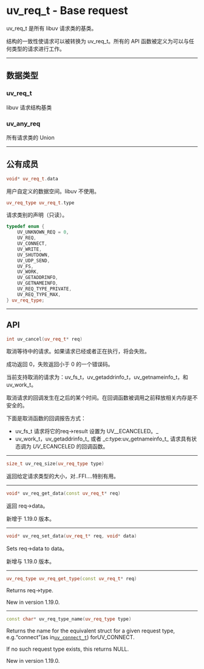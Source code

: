 # uv\_req\_t - Base request

uv\_req\_t 是所有 libuv 请求类的基类。

结构的一致性使请求可以被转换为 uv\_req\_t。所有的 API 函数被定义为可以与任何类型的请求进行工作。

---

## 数据类型

### uv\_req\_t

libuv 请求结构基类

### uv\_any\_req

所有请求类的 Union

---

## 公有成员

```cpp
void* uv_req_t.data
```

用户自定义的数据空间。libuv 不使用。

```cpp
uv_req_type uv_req_t.type
```

请求类别的声明（只读）。

```cpp
typedef enum {
    UV_UNKNOWN_REQ = 0,
    UV_REQ,
    UV_CONNECT,
    UV_WRITE,
    UV_SHUTDOWN,
    UV_UDP_SEND,
    UV_FS,
    UV_WORK,
    UV_GETADDRINFO,
    UV_GETNAMEINFO,
    UV_REQ_TYPE_PRIVATE,
    UV_REQ_TYPE_MAX,
} uv_req_type;
```

---

## API

```cpp
int uv_cancel(uv_req_t* req)
```

取消等待中的请求。如果请求已经或者正在执行，将会失败。

成功返回 0，失败返回小于 0 的一个错误码。

当前支持取消的请求为：uv\_fs\_t，uv\_getaddrinfo\_t，uv\_getnameinfo\_t，和 uv\_work\_t。

取消请求的回调发生在之后的某个时间。在回调函数被调用之前释放相关内存是不安全的。

下面是取消函数的回调报告方式：

* uv\_fs\_t 请求将它的req-&gt;result 设置为 UV_\_ECANCELED。_
* uv\_work\_t，uv\_getaddrinfo\_t_ 或者 \_c:type:uv\_getnameinfo\_t_ 请求具有状态调为 _UV_\_ECANCELED 的回调函数。

---

```cpp
size_t uv_req_size(uv_req_type type)
```

返回给定请求类型的大小，对..FFI....特别有用。

---

```cpp
void* uv_req_get_data(const uv_req_t* req)
```

返回 req-&gt;data。

新增于 1.19.0 版本。

---

```cpp
void* uv_req_set_data(uv_req_t* req, void* data)
```

Sets req-&gt;data to data。

新增与 1.19.0 版本。

---

```cpp
uv_req_type uv_req_get_type(const uv_req_t* req)
```

Returns req-&gt;type.

New in version 1.19.0.

---

```cpp
const char* uv_req_type_name(uv_req_type type)
```

Returns the name for the equivalent struct for a given request type, e.g.“connect”\(as in[`uv_connect_t`](http://docs.libuv.org/en/v1.x/stream.html#c.uv_connect_t)\) forUV\_CONNECT.

If no such request type exists, this returns NULL.

New in version 1.19.0.

